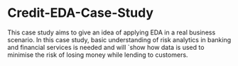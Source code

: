 # Credit-EDA-Case-Study
This case study aims to give  an idea of applying EDA in a real business scenario. In this case study,  basic understanding of risk analytics in banking and financial services is needed and will `show how data is used to minimise the risk of losing money while lending to customers.
